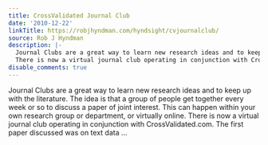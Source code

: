 ```yaml
---
title: CrossValidated Journal Club
date: '2010-12-22'
linkTitle: https://robjhyndman.com/hyndsight/cvjournalclub/
source: Rob J Hyndman
description: |-
  Journal Clubs are a great way to learn new research ideas and to keep up with the literature. The idea is that a group of people get together every week or so to discuss a paper of joint interest. This can happen within your own research group or department, or virtually online.
  There is now a virtual journal club operating in conjunction with CrossValidated.com. The first paper discussed was on text data ...
disable_comments: true
---
```

Journal Clubs are a great way to learn new research ideas and to keep up with the literature. The idea is that a group of people get together every week or so to discuss a paper of joint interest. This can happen within your own research group or department, or virtually online.
There is now a virtual journal club operating in conjunction with CrossValidated.com. The first paper discussed was on text data ...